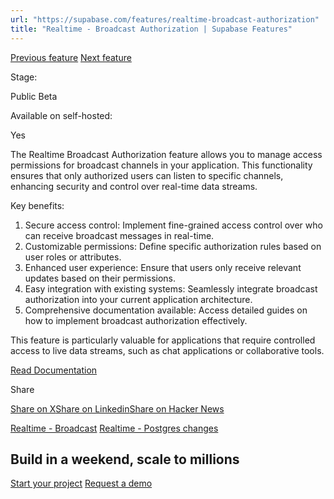 ```yaml
---
url: "https://supabase.com/features/realtime-broadcast-authorization"
title: "Realtime - Broadcast Authorization | Supabase Features"
---
```


[Previous feature](https://supabase.com/features/realtime-broadcast) [Next feature](https://supabase.com/features/realtime-postgres-changes)

Stage:

Public Beta

Available on self-hosted:

Yes

The Realtime Broadcast Authorization feature allows you to manage access permissions for broadcast channels in your application. This functionality ensures that only authorized users can listen to specific channels, enhancing security and control over real-time data streams.

Key benefits:

1. Secure access control: Implement fine-grained access control over who can receive broadcast messages in real-time.
2. Customizable permissions: Define specific authorization rules based on user roles or attributes.
3. Enhanced user experience: Ensure that users only receive relevant updates based on their permissions.
4. Easy integration with existing systems: Seamlessly integrate broadcast authorization into your current application architecture.
5. Comprehensive documentation available: Access detailed guides on how to implement broadcast authorization effectively.

This feature is particularly valuable for applications that require controlled access to live data streams, such as chat applications or collaborative tools.

[Read Documentation](https://supabase.com/docs/guides/realtime/authorization#broadcast)

Share

[Share on X](https://twitter.com/intent/tweet?url=https%3A%2F%2Fsupabase.com%2Ffeatures%2Frealtime-broadcast-authorization&text=Realtime%20-%20Broadcast%20Authorization%20%7C%20Supabase%20Features)[Share on Linkedin](https://www.linkedin.com/shareArticle?url=https%3A%2F%2Fsupabase.com%2Ffeatures%2Frealtime-broadcast-authorization&text=Realtime%20-%20Broadcast%20Authorization%20%7C%20Supabase%20Features)[Share on Hacker News](https://news.ycombinator.com/submitlink?u=https%3A%2F%2Fsupabase.com%2Ffeatures%2Frealtime-broadcast-authorization&t=Realtime%20-%20Broadcast%20Authorization%20%7C%20Supabase%20Features)

[Realtime - Broadcast](https://supabase.com/features/realtime-broadcast) [Realtime - Postgres changes](https://supabase.com/features/realtime-postgres-changes)

## Build in a weekend, scale to millions

[Start your project](https://supabase.com/dashboard) [Request a demo](https://supabase.com/contact/sales)
